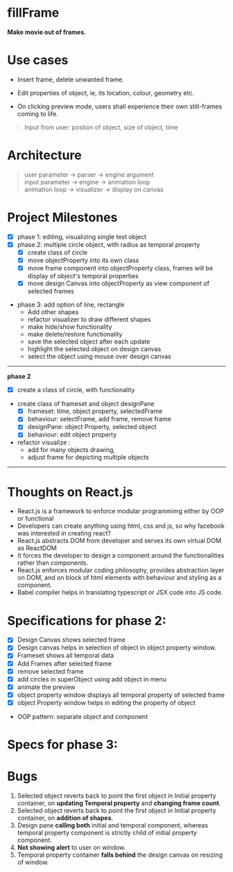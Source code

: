 # fillFrame

**Make movie out of frames.**



# Use cases

- Insert frame, delete unwanted frame.

- Edit properties of object, ie, its location, colour, geometry etc.

- On clicking preview mode, users shall experience their own still-frames coming to life.


> Input from user:
postion of object, size of object, time



# Architecture

> user parameter ->   parser ->  engine argument <br>
input parameter ->  engine -> animation loop <br>
animation loop -> visualizer ->  display on canvas



# Project Milestones

- [x] phase 1: editing, visualizing single test object
- [x] phase 2: multiple circle object, with radius as temporal property
    - [x] create class of circle
    - [x] move objectProperty into its own class
    - [x] move frame component into objectProperty class, frames will be display of object's temporal properties
    - [x] move design Canvas into objectProperty as view component of selected frames
- phase 3: add option of line, rectangle
  - Add other shapes
  - refactor visualizer to draw different shapes
  - make hide/show functionality
  - make delete/restore functionality
  - save the selected object after each update
  - highlight the selected object on design canvas
  - select the object using mouse over design canvas


---
**phase 2**
- [x] create a class of circle, with functionality
- create class of frameset and object designPane
  - [x] frameset: time, object property, selectedFrame
  - [x] behaviour: selectFrame, add frame, remove frame 
  - [x] designPane: object Property, selected object
  - [x] behaviour: edit object property
- refactor visualize : 
  - add for many objects drawing, 
  - adjust frame for depicting multiple objects
---

# Thoughts on React.js
- React.js is a framework to enforce modular programmimg either by OOP or functional
- Developers can create anything using html, css and js, so why facebook was interested in creating react?
- React.js abstracts DOM from developer and serves its own virtual DOM as ReactDOM
- It forces the developer to design a component around the functionalities rather than components.
- React.js enforces modular coding philosophy, provides abstraction layer on DOM, and on block of html elements with behaviour and styling as a component.
- Babel compiler helps in translating typescript or JSX code into JS code.



<!-- ## Problems
  -->

# Specifications for phase 2:
- [x] Design Canvas shows selected frame
- [x] Design canvas helps in selection of object in object property window.
- [x] Frameset shows all temporal data
- [x] Add Frames after selected frame
- [x] remove selected frame
- [x] add circles in superObject using add object in menu
- [x] animate the preview
- [x] object property window displays all temporal property of selected frame
- [x] object Property window helps in editing the property of object
- OOP pattern: separate object and component

# Specs for phase 3:





# Bugs
1. Selected object reverts back to point the first object in Initial property container, on **updating Temporal property** and **changing frame count**.
2. Selected object reverts back to point the first object in Initial property container, on **addition of shapes**.
3. Design pane **calling both** initial and temporal component, whereas temporal property component is strictly child of initial property component.
4. **Not showing alert** to user on window.
5. Temporal property container **falls behind** the design canvas on resizing of window.